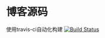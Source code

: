 # 博客源码

使用travis-ci自动化构建
[![Build Status](https://travis-ci.org/xialeistudio/xialeistudio.github.io.svg?branch=hexo)](https://travis-ci.org/xialeistudio/xialeistudio.github.io)
